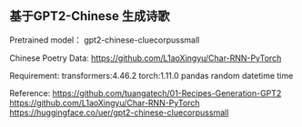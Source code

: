 ## 基于GPT2-Chinese 生成诗歌

Pretrained model：
gpt2-chinese-cluecorpussmall

Chinese Poetry Data:
https://github.com/L1aoXingyu/Char-RNN-PyTorch

Requirement:
transformers:4.46.2
torch:1.11.0
pandas
random
datetime
time

Reference:
https://github.com/tuangatech/01-Recipes-Generation-GPT2
https://github.com/L1aoXingyu/Char-RNN-PyTorch
https://huggingface.co/uer/gpt2-chinese-cluecorpussmall